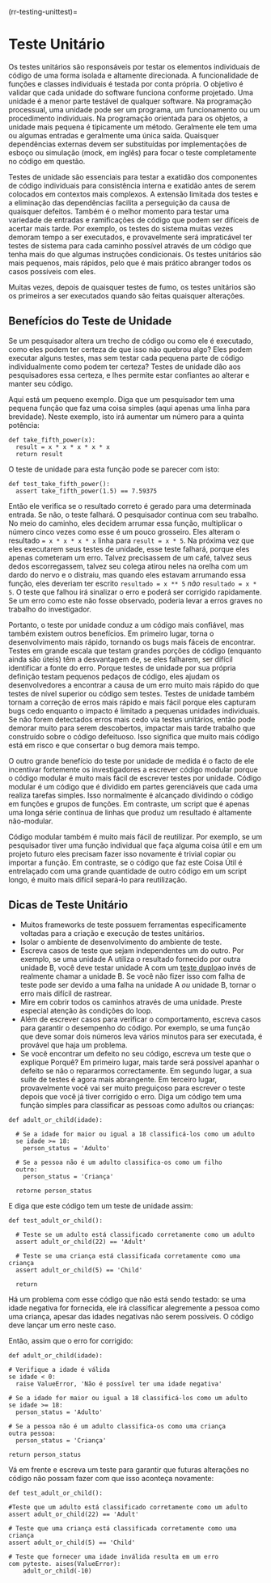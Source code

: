 (rr-testing-unittest)=
# Teste Unitário

Os testes unitários são responsáveis por testar os elementos individuais de código de uma forma isolada e altamente direcionada. A funcionalidade de funções e classes individuais é testada por conta própria. O objetivo é validar que cada unidade do software funciona conforme projetado. Uma unidade é a menor parte testável de qualquer software. Na programação processual, uma unidade pode ser um programa, um funcionamento ou um procedimento individuais. Na programação orientada para os objetos, a unidade mais pequena é tipicamente um método. Geralmente ele tem uma ou algumas entradas e geralmente uma única saída. Quaisquer dependências externas devem ser substituídas por implementações de esboço ou simulação (mock, em inglês) para focar o teste completamente no código em questão.

Testes de unidade são essenciais para testar a exatidão dos componentes de código individuais para consistência interna e exatidão antes de serem colocados em contextos mais complexos. A extensão limitada dos testes e a eliminação das dependências facilita a perseguição da causa de quaisquer defeitos. Também é o melhor momento para testar uma variedade de entradas e ramificações de código que podem ser difíceis de acertar mais tarde. Por exemplo, os testes do sistema muitas vezes demoram tempo a ser executados, e provavelmente será impraticável ter testes de sistema para cada caminho possível através de um código que tenha mais do que algumas instruções condicionais. Os testes unitários são mais pequenos, mais rápidos, pelo que é mais prático abranger todos os casos possíveis com eles.

Muitas vezes, depois de quaisquer testes de fumo, os testes unitários são os primeiros a ser executados quando são feitas quaisquer alterações.

## Benefícios do Teste de Unidade

Se um pesquisador altera um trecho de código ou como ele é executado, como eles podem ter certeza de que isso não quebrou algo? Eles podem executar alguns testes, mas sem testar cada pequena parte de código individualmente como podem ter certeza? Testes de unidade dão aos pesquisadores essa certeza, e lhes permite estar confiantes ao alterar e manter seu código.

Aqui está um pequeno exemplo. Diga que um pesquisador tem uma pequena função que faz uma coisa simples (aqui apenas uma linha para brevidade). Neste exemplo, isto irá aumentar um número para a quinta potência:

```
def take_fifth_power(x):
  result = x * x * x * x * x
  return result
```

O teste de unidade para esta função pode se parecer com isto:
```
def test_take_fifth_power():
  assert take_fifth_power(1.5) == 7.59375
```

Então ele verifica se o resultado correto é gerado para uma determinada entrada. Se não, o teste falhará. O pesquisador continua com seu trabalho. No meio do caminho, eles decidem arrumar essa função, multiplicar o número cinco vezes como esse é um pouco grosseiro. Eles alteram o resultado `= x * x * x * x` linha para `result = x * 5`. Na próxima vez que eles executarem seus testes de unidade, esse teste falhará, porque eles apenas cometeram um erro. Talvez precisassem de um café, talvez seus dedos escorregassem, talvez seu colega atirou neles na orelha com um dardo do nervo e o distraiu, mas quando eles estavam arrumando essa função, eles deveriam ter escrito `resultado = x ** 5` *não* `resultado = x * 5`. O teste que falhou irá sinalizar o erro e poderá ser corrigido rapidamente. Se um erro como este não fosse observado, poderia levar a erros graves no trabalho do investigador.

Portanto, o teste por unidade conduz a um código mais confiável, mas também existem outros benefícios. Em primeiro lugar, torna o desenvolvimento mais rápido, tornando os bugs mais fáceis de encontrar. Testes em grande escala que testam grandes porções de código (enquanto ainda são úteis) têm a desvantagem de, se eles falharem, ser difícil identificar a fonte do erro. Porque testes de unidade por sua própria definição testam pequenos pedaços de código, eles ajudam os desenvolvedores a encontrar a causa de um erro muito mais rápido do que testes de nível superior ou código sem testes. Testes de unidade também tornam a correção de erros mais rápido e mais fácil porque eles capturam bugs cedo enquanto o impacto é limitado a pequenas unidades individuais. Se não forem detectados erros mais cedo via testes unitários, então pode demorar muito para serem descobertos, impactar mais tarde trabalho que construído sobre o código defeituoso. Isso significa que muito mais código está em risco e que consertar o bug demora mais tempo.

O outro grande benefício do teste por unidade de medida é o facto de ele incentivar fortemente os investigadores a escrever código modular porque o código modular é muito mais fácil de escrever testes por unidade. Código modular é um código que é dividido em partes gerenciáveis que cada uma realiza tarefas simples. Isso normalmente é alcançado dividindo o código em funções e grupos de funções. Em contraste, um script que é apenas uma longa série contínua de linhas que produz um resultado é altamente não-modular.

Código modular também é muito mais fácil de reutilizar. Por exemplo, se um pesquisador tiver uma função individual que faça alguma coisa útil e em um projeto futuro eles precisam fazer isso novamente é trivial copiar ou importar a função. Em contraste, se o código que faz este Coisa Útil é entrelaçado com uma grande quantidade de outro código em um script longo, é muito mais difícil separá-lo para reutilização.

## Dicas de Teste Unitário

- Muitos frameworks de teste possuem ferramentas especificamente voltadas para a criação e execução de testes unitários.
- Isolar o ambiente de desenvolvimento do ambiente de teste.
- Escreva casos de teste que sejam independentes um do outro. Por exemplo, se uma unidade A utiliza o resultado fornecido por outra unidade B, você deve testar unidade A com um [teste duplo](#Use_test_doubles_stubs_mocking_where_appropriate)ao invés de realmente chamar a unidade B. Se você não fizer isso com falha de teste pode ser devido a uma falha na unidade A *ou* unidade B, tornar o erro mais difícil de rastrear.
- Mire em cobrir todos os caminhos através de uma unidade. Preste especial atenção às condições do loop.
- Além de escrever casos para verificar o comportamento, escreva casos para garantir o desempenho do código. Por exemplo, se uma função que deve somar dois números leva vários minutos para ser executada, é provável que haja um problema.
- Se você encontrar um defeito no seu código, escreva um teste que o explique Porquê? Em primeiro lugar, mais tarde será possível apanhar o defeito se não o repararmos correctamente. Em segundo lugar, a sua suíte de testes é agora mais abrangente. Em terceiro lugar, provavelmente você vai ser muito preguiçoso para escrever o teste depois que você já tiver corrigido o erro. Diga um código tem uma função simples para classificar as pessoas como adultos ou crianças:

```
def adult_or_child(idade):

  # Se a idade for maior ou igual a 18 classificá-los como um adulto
  se idade >= 18:
    person_status = 'Adulto'

  # Se a pessoa não é um adulto classifica-os como um filho
  outro:
    person_status = 'Criança'

  retorne person_status
```

E diga que este código tem um teste de unidade assim:

```
def test_adult_or_child():

  # Teste se um adulto está classificado corretamente como um adulto
  assert adult_or_child(22) == 'Adult'

  # Teste se uma criança está classificada corretamente como uma criança
  assert adult_or_child(5) == 'Child'

  return
```

Há um problema com esse código que não está sendo testado: se uma idade negativa for fornecida, ele irá classificar alegremente a pessoa como uma criança, apesar das idades negativas não serem possíveis. O código deve lançar um erro neste caso.

Então, assim que o erro for corrigido:
```
def adult_or_child(idade):

# Verifique a idade é válida
se idade < 0:
  raise ValueError, 'Não é possível ter uma idade negativa'

# Se a idade for maior ou igual a 18 classificá-los como um adulto
se idade >= 18:
  person_status = 'Adulto'

# Se a pessoa não é um adulto classifica-os como uma criança
outra pessoa:
  person_status = 'Criança'

return person_status
```

Vá em frente e escreva um teste para garantir que futuras alterações no código não possam fazer com que isso aconteça novamente:
```
def test_adult_or_child():

#Teste que um adulto está classificado corretamente como um adulto
assert adult_or_child(22) == 'Adult'

# Teste que uma criança está classificada corretamente como uma criança
assert adult_or_child(5) == 'Child'

# Teste que fornecer uma idade inválida resulta em um erro
com pyteste. aises(ValueError):
    adult_or_child(-10)
```
